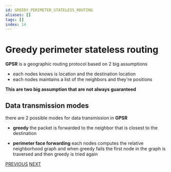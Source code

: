 ```yaml
---
id: GREEDY_PERIMETER_STATELESS_ROUTING
aliases: []
tags: []
index: 14
---
```


# Greedy perimeter stateless routing

**GPSR** is a geographic routing protocol based on 2 big assumptions

- each nodes knows is location and the destination location
- each nodes maintains a list of the neighbors and they're positions

**This are two big assumption that are not always guaranteed**

## Data transmission modes

there are 2 possible modes for data transmission in **GPSR**

- **greedy** the packet is forwarded to the neighbor that is closest to the destination

 - **perimeter face forwarding** each nodes computes the relative neighborhood graph and when greedy fails the first node in the graph is traversed and then greedy is tried again

[PREVIOUS](mobile_systems/manets/adhoc_on_demand_distance_vector.md) [NEXT](mobile_systems/manets/temporary_ordered_routing_algorithm.md)
